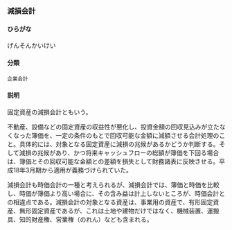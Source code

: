 <div style="display:none;">

## [あ行](securities-terms?id=あ行)
## [か行](securities-terms?id=か行)

</div>

### 減損会計

#### ひらがな

げんそんかいけい

#### 分類

`企業会計`

#### 説明

固定資産の減損会計ともいう。
 
不動産、設備などの固定資産の収益性が悪化し、投資金額の回収見込みが立たなくなった簿価を、一定の条件のもとで回収可能な金額に減額させる会計処理のこと。具体的には、対象となる固定資産に減損の兆候があるかどうか判断する。そして減損の兆候があり、かつ将来キャッシュフローの総額が簿価を下回る場合は、簿価とその回収可能な金額との差額を損失として財務諸表に反映させる。平成18年3月期から適用が義務づけられていた。
 
減損会計も時価会計の一種と考えられるが、減損会計では、簿価と時価を比較し、時価が簿価より高い場合に、その含み益は計上しないところが、時価会計との相違点である。減損会計の対象となる資産は、事業用の資産で、有形固定資産、無形固定資産であるが、これは土地や建物だけではなく、機械装置、運搬具、知的財産権、営業権（のれん）なども含まれる。

<div style="display:none;">

## [さ行](securities-terms?id=さ行)
## [た行](securities-terms?id=た行)
## [な行](securities-terms?id=な行)
## [は行](securities-terms?id=は行)
## [ま行](securities-terms?id=ま行)
## [や行](securities-terms?id=や行)
## [ら行](securities-terms?id=ら行)
## [わ行](securities-terms?id=わ行)
## [英数字・記号](securities-terms?id=英数字・記号)

</div>

